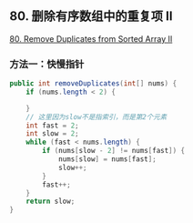 ## 80. 删除有序数组中的重复项 II

[80. Remove Duplicates from Sorted Array II](https://leetcode-cn.com/problems/remove-duplicates-from-sorted-array-ii/)


### 方法一：快慢指针

```java
public int removeDuplicates(int[] nums) {
    if (nums.length < 2) {

    }
    // 这里因为slow不是指索引，而是第2个元素
    int fast = 2;
    int slow = 2;
    while (fast < nums.length) {
        if (nums[slow - 2] != nums[fast]) {
            nums[slow] = nums[fast];
            slow++;
        }
        fast++;
    }
    return slow;
}
```